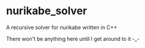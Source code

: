 # nurikabe_solver

A recursive solver for nurikabe written in C++

There won't be anything here until I get around to it -_-
